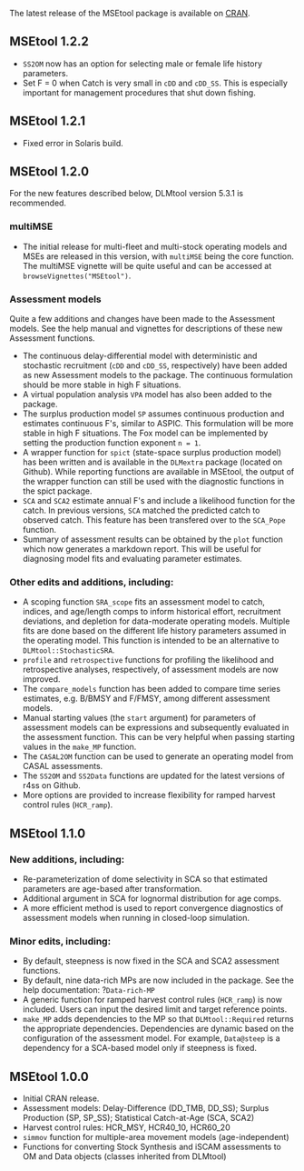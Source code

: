 The latest release of the MSEtool package is available on [CRAN](https://CRAN.R-project.org/package=MSEtool).

## MSEtool 1.2.2
- `SS2OM` now has an option for selecting male or female life history parameters.
- Set F = 0 when Catch is very small in `cDD` and `cDD_SS`. This is especially important for management procedures that shut down fishing.

## MSEtool 1.2.1
- Fixed error in Solaris build.

## MSEtool 1.2.0
For the new features described below, DLMtool version 5.3.1 is recommended.

### multiMSE
- The initial release for multi-fleet and multi-stock operating models and MSEs are released in this version, with `multiMSE` being the core function. The multiMSE vignette will be quite useful and can be accessed at `browseVignettes("MSEtool")`.

### Assessment models
Quite a few additions and changes have been made to the Assessment models. See the help manual and vignettes for descriptions of these new Assessment functions.

- The continuous delay-differential model with deterministic and stochastic recruitment (`cDD` and `cDD_SS`, respectively) have been added as new Assessment models to the package. The continuous formulation should be more stable in high F situations.
- A virtual population analysis `VPA` model has also been added to the package.
- The surplus production model `SP` assumes continuous production and estimates continuous F's, similar to ASPIC. This formulation will be more stable in high F situations. The Fox model can be implemented by setting the production function exponent `n = 1`.
- A wrapper function for `spict` (state-space surplus production model) has been written and is available in the `DLMextra` package (located on Github). While reporting functions are available in MSEtool, the output of the wrapper function can still be used with the diagnostic functions in the spict package.
- `SCA` and `SCA2` estimate annual F's and include a likelihood function for the catch. In previous versions, `SCA` matched the predicted catch to observed catch. This feature has been transfered over to the `SCA_Pope` function.
- Summary of assessment results can be obtained by the `plot` function which now generates a markdown report. This will be useful for diagnosing model fits and evaluating parameter estimates.

### Other edits and additions, including:
- A scoping function `SRA_scope` fits an assessment model to catch, indices, and age/length comps to inform historical effort, recruitment deviations, and depletion for data-moderate operating models. Multiple fits are done based on the different life history parameters assumed in the operating model. This function is intended to be an alternative to `DLMtool::StochasticSRA`.
- `profile` and `retrospective` functions for profiling the likelihood and retrospective analyses, respectively, of assessment models are now improved.
- The `compare_models` function has been added to compare time series estimates, e.g. B/BMSY and F/FMSY, among different assessment models.
- Manual starting values (the `start` argument) for parameters of assessment models can be expressions and subsequently evaluated in the assessment function. This can be very helpful when passing starting values in the `make_MP` function.
- The `CASAL2OM` function can be used to generate an operating model from CASAL assessments.
- The `SS2OM` and `SS2Data` functions are updated for the latest versions of r4ss on Github.
- More options are provided to increase flexibility for ramped harvest control rules (`HCR_ramp`).


## MSEtool 1.1.0

### New additions, including:
- Re-parameterization of dome selectivity in SCA so that estimated parameters are age-based after transformation.
- Additional argument in SCA for lognormal distribution for age comps.
- A more efficient method is used to report convergence diagnostics of assessment models when running in closed-loop simulation.

### Minor edits, including:
- By default, steepness is now fixed in the SCA and SCA2 assessment functions.
- By default, nine data-rich MPs are now included in the package. See the help documentation: ?`Data-rich-MP`
- A generic function for ramped harvest control rules (`HCR_ramp`) is now included. Users can input the desired limit and target reference points.
- `make_MP` adds dependencies to the MP so that `DLMtool::Required` returns the appropriate dependencies. Dependencies are dynamic based on the configuration of the assessment model. For example, `Data@steep` is a dependency for a SCA-based model only if steepness is fixed.


## MSEtool 1.0.0

- Initial CRAN release.
- Assessment models: Delay-Difference (DD_TMB, DD_SS); Surplus Production (SP, SP_SS); Statistical Catch-at-Age (SCA, SCA2)
- Harvest control rules: HCR_MSY, HCR40_10, HCR60_20
- `simmov` function for multiple-area movement models (age-independent)
- Functions for converting Stock Synthesis and iSCAM assessments to OM and Data objects (classes inherited from DLMtool)

